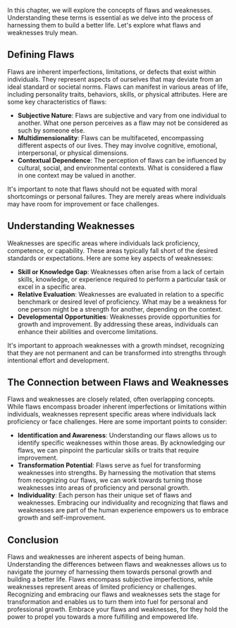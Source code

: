 
In this chapter, we will explore the concepts of flaws and weaknesses. Understanding these terms is essential as we delve into the process of harnessing them to build a better life. Let's explore what flaws and weaknesses truly mean.

Defining Flaws
--------------

Flaws are inherent imperfections, limitations, or defects that exist within individuals. They represent aspects of ourselves that may deviate from an ideal standard or societal norms. Flaws can manifest in various areas of life, including personality traits, behaviors, skills, or physical attributes. Here are some key characteristics of flaws:

* **Subjective Nature**: Flaws are subjective and vary from one individual to another. What one person perceives as a flaw may not be considered as such by someone else.
* **Multidimensionality**: Flaws can be multifaceted, encompassing different aspects of our lives. They may involve cognitive, emotional, interpersonal, or physical dimensions.
* **Contextual Dependence**: The perception of flaws can be influenced by cultural, social, and environmental contexts. What is considered a flaw in one context may be valued in another.

It's important to note that flaws should not be equated with moral shortcomings or personal failures. They are merely areas where individuals may have room for improvement or face challenges.

Understanding Weaknesses
------------------------

Weaknesses are specific areas where individuals lack proficiency, competence, or capability. These areas typically fall short of the desired standards or expectations. Here are some key aspects of weaknesses:

* **Skill or Knowledge Gap**: Weaknesses often arise from a lack of certain skills, knowledge, or experience required to perform a particular task or excel in a specific area.
* **Relative Evaluation**: Weaknesses are evaluated in relation to a specific benchmark or desired level of proficiency. What may be a weakness for one person might be a strength for another, depending on the context.
* **Developmental Opportunities**: Weaknesses provide opportunities for growth and improvement. By addressing these areas, individuals can enhance their abilities and overcome limitations.

It's important to approach weaknesses with a growth mindset, recognizing that they are not permanent and can be transformed into strengths through intentional effort and development.

The Connection between Flaws and Weaknesses
-------------------------------------------

Flaws and weaknesses are closely related, often overlapping concepts. While flaws encompass broader inherent imperfections or limitations within individuals, weaknesses represent specific areas where individuals lack proficiency or face challenges. Here are some important points to consider:

* **Identification and Awareness**: Understanding our flaws allows us to identify specific weaknesses within those areas. By acknowledging our flaws, we can pinpoint the particular skills or traits that require improvement.
* **Transformation Potential**: Flaws serve as fuel for transforming weaknesses into strengths. By harnessing the motivation that stems from recognizing our flaws, we can work towards turning those weaknesses into areas of proficiency and personal growth.
* **Individuality**: Each person has their unique set of flaws and weaknesses. Embracing our individuality and recognizing that flaws and weaknesses are part of the human experience empowers us to embrace growth and self-improvement.

Conclusion
----------

Flaws and weaknesses are inherent aspects of being human. Understanding the differences between flaws and weaknesses allows us to navigate the journey of harnessing them towards personal growth and building a better life. Flaws encompass subjective imperfections, while weaknesses represent areas of limited proficiency or challenges. Recognizing and embracing our flaws and weaknesses sets the stage for transformation and enables us to turn them into fuel for personal and professional growth. Embrace your flaws and weaknesses, for they hold the power to propel you towards a more fulfilling and empowered life.
